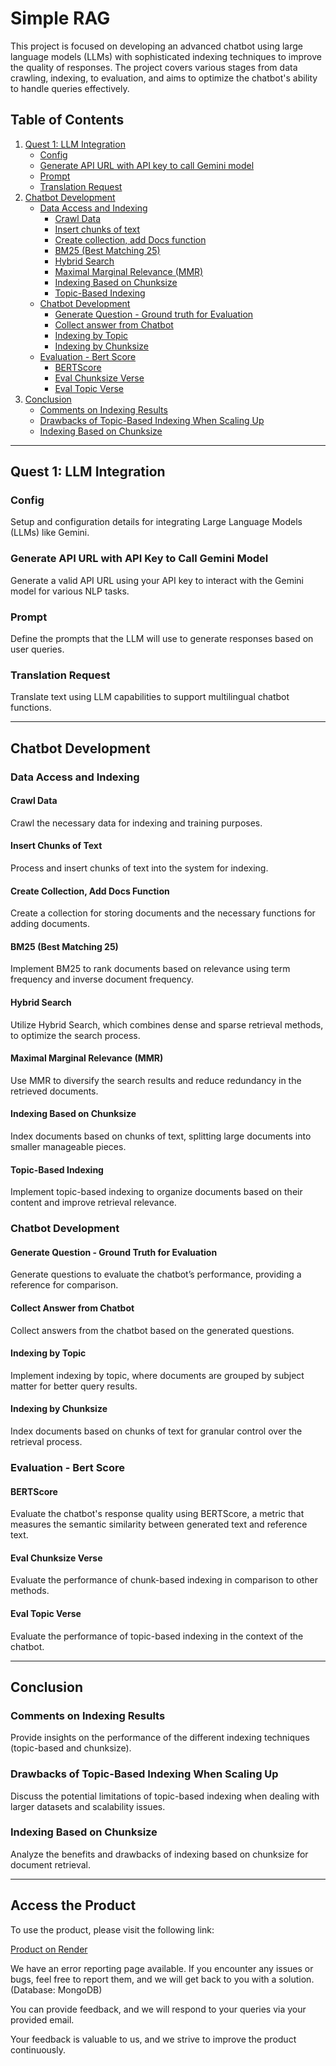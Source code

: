 # Simple RAG
This project is focused on developing an advanced chatbot using large language models (LLMs) with sophisticated indexing techniques to improve the quality of responses. The project covers various stages from data crawling, indexing, to evaluation, and aims to optimize the chatbot's ability to handle queries effectively.

## Table of Contents
1. [Quest 1: LLM Integration](#quest-1)
    - [Config](#config)
    - [Generate API URL with API key to call Gemini model](#generate-api-url-with-api-key-to-call-gemini-model)
    - [Prompt](#prompt)
    - [Translation Request](#translation-request)
2. [Chatbot Development](#chatbot-development)
    - [Data Access and Indexing](#data-access-and-indexing)
        - [Crawl Data](#crawl-data)
        - [Insert chunks of text](#insert-chunks-of-text)
        - [Create collection, add Docs function](#create-collection-add-docs-function)
        - [BM25 (Best Matching 25)](#bm25-best-matching-25)
        - [Hybrid Search](#hybrid-search)
        - [Maximal Marginal Relevance (MMR)](#maximal-marginal-relevance-mmr)
        - [Indexing Based on Chunksize](#indexing-based-on-chunksize)
        - [Topic-Based Indexing](#topic-based-indexing)
    - [Chatbot Development](#chatbot-development)
        - [Generate Question - Ground truth for Evaluation](#generate-question-ground-truth-for-evaluation)
        - [Collect answer from Chatbot](#collect-answer-from-chatbot)
        - [Indexing by Topic](#indexing-by-topic)
        - [Indexing by Chunksize](#indexing-by-chunksize)
    - [Evaluation - Bert Score](#evaluation-bert-score)
        - [BERTScore](#bertscore)
        - [Eval Chunksize Verse](#eval-chunksize-verse)
        - [Eval Topic Verse](#eval-topic-verse)
3. [Conclusion](#conclusion)
    - [Comments on Indexing Results](#comments-on-indexing-results)
    - [Drawbacks of Topic-Based Indexing When Scaling Up](#drawbacks-of-topic-based-indexing-when-scaling-up)
    - [Indexing Based on Chunksize](#indexing-based-on-chunksize)

---

## Quest 1: LLM Integration

### Config
Setup and configuration details for integrating Large Language Models (LLMs) like Gemini.

### Generate API URL with API Key to Call Gemini Model
Generate a valid API URL using your API key to interact with the Gemini model for various NLP tasks.

### Prompt
Define the prompts that the LLM will use to generate responses based on user queries.

### Translation Request
Translate text using LLM capabilities to support multilingual chatbot functions.

---

## Chatbot Development

### Data Access and Indexing

#### Crawl Data
Crawl the necessary data for indexing and training purposes.

#### Insert Chunks of Text
Process and insert chunks of text into the system for indexing.

#### Create Collection, Add Docs Function
Create a collection for storing documents and the necessary functions for adding documents.

#### BM25 (Best Matching 25)
Implement BM25 to rank documents based on relevance using term frequency and inverse document frequency.

#### Hybrid Search
Utilize Hybrid Search, which combines dense and sparse retrieval methods, to optimize the search process.

#### Maximal Marginal Relevance (MMR)
Use MMR to diversify the search results and reduce redundancy in the retrieved documents.

#### Indexing Based on Chunksize
Index documents based on chunks of text, splitting large documents into smaller manageable pieces.

#### Topic-Based Indexing
Implement topic-based indexing to organize documents based on their content and improve retrieval relevance.

### Chatbot Development

#### Generate Question - Ground Truth for Evaluation
Generate questions to evaluate the chatbot’s performance, providing a reference for comparison.

#### Collect Answer from Chatbot
Collect answers from the chatbot based on the generated questions.

#### Indexing by Topic
Implement indexing by topic, where documents are grouped by subject matter for better query results.

#### Indexing by Chunksize
Index documents based on chunks of text for granular control over the retrieval process.

### Evaluation - Bert Score

#### BERTScore
Evaluate the chatbot's response quality using BERTScore, a metric that measures the semantic similarity between generated text and reference text.

#### Eval Chunksize Verse
Evaluate the performance of chunk-based indexing in comparison to other methods.

#### Eval Topic Verse
Evaluate the performance of topic-based indexing in the context of the chatbot.

---

## Conclusion

### Comments on Indexing Results
Provide insights on the performance of the different indexing techniques (topic-based and chunksize).

### Drawbacks of Topic-Based Indexing When Scaling Up
Discuss the potential limitations of topic-based indexing when dealing with larger datasets and scalability issues.

### Indexing Based on Chunksize
Analyze the benefits and drawbacks of indexing based on chunksize for document retrieval.

---

## Access the Product

To use the product, please visit the following link:

[Product on Render](https://prj-python-code.onrender.com/)

We have an error reporting page available. If you encounter any issues or bugs, feel free to report them, and we will get back to you with a solution. (Database: MongoDB)

You can provide feedback, and we will respond to your queries via your provided email.

Your feedback is valuable to us, and we strive to improve the product continuously.
